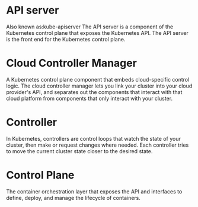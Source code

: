 
# API server
 Also known as:kube-apiserver
The API server is a component of the Kubernetes control plane that exposes the Kubernetes API. The API server is the front end for the Kubernetes control plane.

# Cloud Controller Manager



A Kubernetes control plane component that embeds cloud-specific control logic. The cloud controller manager lets you link your cluster into your cloud provider's API,
and separates out the components that interact with that cloud platform from components that only interact with your cluster.
# Controller

In Kubernetes, controllers are control loops that watch the state of your cluster, then make or request changes where needed. 
Each controller tries to move the current cluster state closer to the desired state.

# Control Plane
The container orchestration layer that exposes the API and interfaces to define, deploy, and manage the lifecycle of containers.

